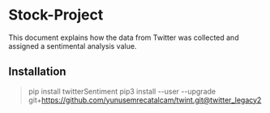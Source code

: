 # Stock-Project

This document explains how the data from Twitter was collected and assigned a sentimental analysis value.

## Installation

> pip install twitterSentiment
> pip3 install --user --upgrade git+https://github.com/yunusemrecatalcam/twint.git@twitter_legacy2

